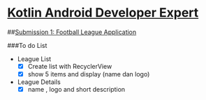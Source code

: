 # [Kotlin Android Developer Expert](https://www.dicoding.com/academies/55?course_ref=76eaef3aef3c70ad2486eea9)

##[Submission 1: Football League Application](https://github.com/budiardianata/kade/tree/submission1)

###To do List
+ League List
    - [x] Create list with RecyclerView
	- [x] show 5 items and display (name dan logo)
+ League Details
	- [x] name , logo and short description
